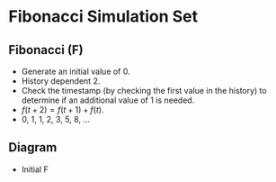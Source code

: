 # Fibonacci Simulation Set
## Fibonacci (F)
+ Generate an initial value of 0.
+ History dependent 2.
+ Check the timestamp (by checking the first value in the history) to determine if an additional value of 1 is needed.
+ $f(t + 2) = f(t + 1) + f(t)$.
+ 0, 1, 1, 2, 3, 5, 8, ...

## Diagram
+ Initial F
